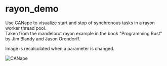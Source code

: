 # rayon_demo

Use CANape to visualize start and stop of synchronous tasks in a rayon worker thread pool.  
Taken from the mandelbrot rayon example in the book "Programming Rust" by Jim Blandy and Jason Orendorff.  

Image is recalculated when a parameter is changed.

![CANape](CANape.png)

  
